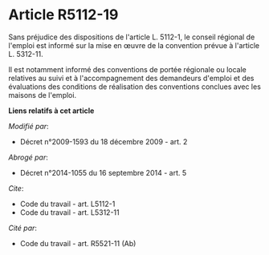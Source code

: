 # Article R5112-19

Sans préjudice des dispositions de l'article L. 5112-1, le conseil régional de l'emploi est informé sur la mise en œuvre de
la convention prévue à l'article L. 5312-11. 

Il est notamment informé des conventions de portée régionale ou locale relatives au suivi et à l'accompagnement des
demandeurs d'emploi et des évaluations des conditions de réalisation des conventions conclues avec les maisons de l'emploi.

**Liens relatifs à cet article**

_Modifié par_:

  - Décret n°2009-1593 du 18 décembre 2009 - art. 2

_Abrogé par_:

  - Décret n°2014-1055 du 16 septembre 2014 - art. 5

_Cite_:

  - Code du travail - art. L5112-1
  - Code du travail - art. L5312-11

_Cité par_:

  - Code du travail - art. R5521-11 (Ab)

